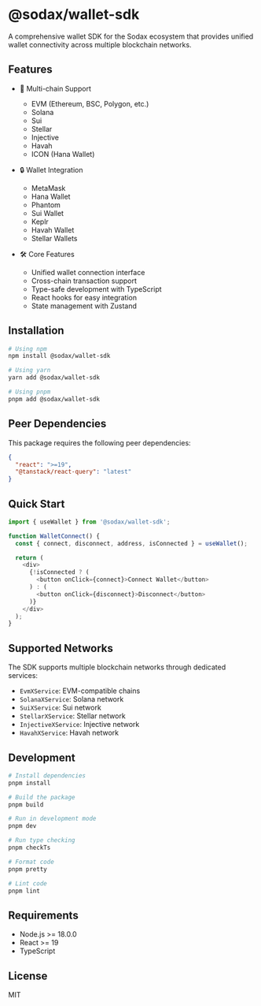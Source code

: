 # @sodax/wallet-sdk

A comprehensive wallet SDK for the Sodax ecosystem that provides unified wallet connectivity across multiple blockchain networks.

## Features

- 🔗 Multi-chain Support
  - EVM (Ethereum, BSC, Polygon, etc.)
  - Solana
  - Sui
  - Stellar
  - Injective
  - Havah
  - ICON (Hana Wallet)

- 🔒 Wallet Integration
  - MetaMask
  - Hana Wallet
  - Phantom
  - Sui Wallet
  - Keplr
  - Havah Wallet
  - Stellar Wallets

- 🛠️ Core Features
  - Unified wallet connection interface
  - Cross-chain transaction support
  - Type-safe development with TypeScript
  - React hooks for easy integration
  - State management with Zustand

## Installation

```bash
# Using npm
npm install @sodax/wallet-sdk

# Using yarn
yarn add @sodax/wallet-sdk

# Using pnpm
pnpm add @sodax/wallet-sdk
```

## Peer Dependencies

This package requires the following peer dependencies:

```json
{
  "react": ">=19",
  "@tanstack/react-query": "latest"
}
```

## Quick Start

```typescript
import { useWallet } from '@sodax/wallet-sdk';

function WalletConnect() {
  const { connect, disconnect, address, isConnected } = useWallet();

  return (
    <div>
      {!isConnected ? (
        <button onClick={connect}>Connect Wallet</button>
      ) : (
        <button onClick={disconnect}>Disconnect</button>
      )}
    </div>
  );
}
```

## Supported Networks

The SDK supports multiple blockchain networks through dedicated services:

- `EvmXService`: EVM-compatible chains
- `SolanaXService`: Solana network
- `SuiXService`: Sui network
- `StellarXService`: Stellar network
- `InjectiveXService`: Injective network
- `HavahXService`: Havah network

## Development

```bash
# Install dependencies
pnpm install

# Build the package
pnpm build

# Run in development mode
pnpm dev

# Run type checking
pnpm checkTs

# Format code
pnpm pretty

# Lint code
pnpm lint
```

## Requirements

- Node.js >= 18.0.0
- React >= 19
- TypeScript

## License

MIT